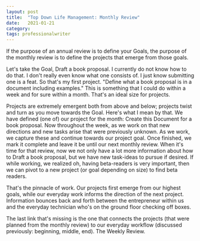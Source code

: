 ```yaml
---
layout: post
title:  "Top Down Life Management: Monthly Review"
date:   2021-01-21
category: 
tags: professionalwriter
---
```

If the purpose of an annual review is to define your Goals, the purpose of the monthly review is to define the projects that emerge from those goals. 

Let's take the Goal, Draft a book proposal. I currently do not know how to do that. I don't really even know what one consists of. I just know submitting one is a feat. So that's my first project. "Define what a book proposal is in a document including examples." This is something that I could do within a week and for sure within a month. That's an ideal size for projects. 

Projects are extremely emergent both from above and below; projects twist and turn as you move towards the Goal. Here's what I mean by that. We have defined (one of) our project for the month: Create this Document for a book proposal. Now throughout the week, as we work on that new directions and new tasks arise that were previously unknown. As we work, we capture these and continue towards our project goal. Once finished, we mark it complete and leave it be until our next monthly review. When it's time for that review, now we not only have a lot more information about how to Draft a book proposal, but we have new task-ideas to pursue if desired. If while working, we realized oh, having beta-readers is very important, then we can pivot to a new project (or goal depending on size) to find beta readers.

That's the pinnacle of work. Our projects first emerge from our highest goals, while our everyday work informs the direction of the next project. Information bounces back and forth between the entrepreneur within us and the everyday technician who's on the ground floor checking off boxes.

The last link that's missing is the one that connects the projects (that were planned from the monthly review) to our everyday workflow (discussed previously: beginning, middle, end). The Weekly Review.